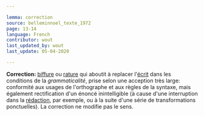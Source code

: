 ```yaml
---

lemma: correction
source: belleminnoel_texte_1972
page: 13-14
language: French
contributor: wout
last_updated_by: wout
last_update: 05-04-2020

---
```


**Correction:** [biffure](cancellationMark.html) ou [rature](deletion.html) qui aboutit à replacer l'[écrit](writingProduct.html) dans les conditions de la _grammaticalité_, prise selon une acception très large: conformité aux usages de l'orthographe et aux règles de la syntaxe, mais également rectification d'un énoncé inintelligible (à cause d'une interruption dans la [rédaction](editing.html), par exemple, ou à la suite d'une série de transformations ponctuelles). La correction ne modifie pas le sens.
